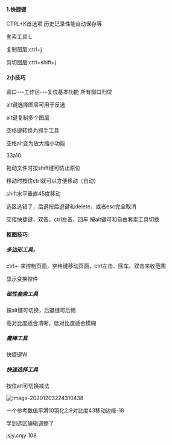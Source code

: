 #### 1.快捷键

CTRL+K首选项  历史记录性能自动保存等

套索工具:L

复制图层:ctrl+j

剪切图层:ctrl+shift+j

#### 2小技巧

窗口---工作区---复位基本功能	所有窗口归位

alt键选择图层可用于反选

alt键复制多个图层

空格键转换为抓手工具

空格alt变为放大缩小功能

33a10

拖动文件时按shift键可防止原位

移动时按住ctrl就可以方便移动（自动）

shift水平垂直45度移动



选区选错了，后退按后退键和delete，或者esc完全取消

交接快捷键，双击，ctrl左击，回车 按alt键可和自由套索工具切换

#### 抠图技巧:

##### 多边形工具，

ctrl+-来控制页面，空格键移动页面，ctrl左击、回车、双击来收范围

显示变换控件

##### 磁性套索工具

按alt键可切换，后退键可后悔

高对比度适合清晰，低对比度适合模糊

##### 魔棒工具

快捷键W

##### 快速选择工具

按住alt可切换减法

![image-20201203224310438](C:\Users\chenxiaojun\AppData\Roaming\Typora\typora-user-images\image-20201203224310438.png)



一个参考数值平滑10羽化2.9对比度43移动边缘-18

学到选区编辑调整了	



jsjy.cnjy  108